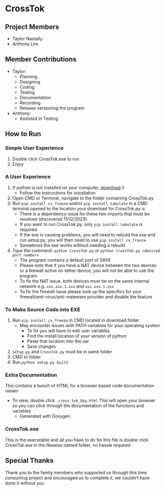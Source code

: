 # CrossTok
## Project Members
- Taylor Nastally
- Anthony Lim
## Member Contributions
- Taylor:
 	- Planning
    - Designing
    - Coding
    - Testing
    - Documentation
    - Recording
    - Release versioning the program
- Anthony:
	- Assisted in Testing
## How to Run
### Simple User Experience
1. Double click CrossTok.exe to run
2. Enjoy
### A User Experience
1. If python is not installed on your computer, [download](https://www.python.org/downloads/) it
	- Follow the instructions for installation
2. Open CMD or Terminal, navigate to the folder containing CrossTok.py
3. Run `pip install cx_freeze` and/or `pip install tabulate` in a CMD terminal opened to the location your download for CrossTok.py is
	- There is a dependency issue for these two imports that must be resolved (discovered 11/12/2023)
	- If you want to run CrossTok.py, only `pip install tabulate` is required
	- If the exe is causing problems, you will need to rebuild the exe and run setup.py, you will then need to use `pip install cx_freeze`
	- Sometimes the exe works without needing a rebuild 
4. Type the command: `python CrossTok.py` or `python CrossTok.py <desired port number>`
	- The program contains a default port of 5959
 	- Please note that if you have a NAT device between the two devices or a firewall active on either device, you will not be able to use the program
    - To fix the NAT issue, both devices must be on the same internal network e.g. `xxx.xxx.1.xxx` and `xxx.xxx.1.xxx`
    - To fix the firewall issue please look up the specifics for your firewall/anti-virus/anti-maleware provider and disable the feature
### To Make Source Code into EXE
1. Run `pip install cx_freeze` in CMD located in download folder
    - May encounter issues with PATH variables for your operating system
        - To fix you will have to edit user variables
        - Find the install location of your version of python
        - Paste that location into the var
        - Save changes
2. `setup.py` and `CrossTok.py` must be in same folder
3. CMD to folder
4. Run `python setup.py build` 
### Extra Documentation
This contains a bunch of HTML for a browser based code documentation viewer
- To view, double click `_cross_tok_8py.html`
This will open your browser so you can click through the documentation of the functions and variables
    - Generated with Doxygen 
### CrossTok.exe
This is the executable and all you have to do for this file is double click CrossTok.exe in the likewise named folder, no hassle required
## Special Thanks
Thank you to the family members who supported us through this time consuming project and encouraged us to complete it, we couldn't have done it without you